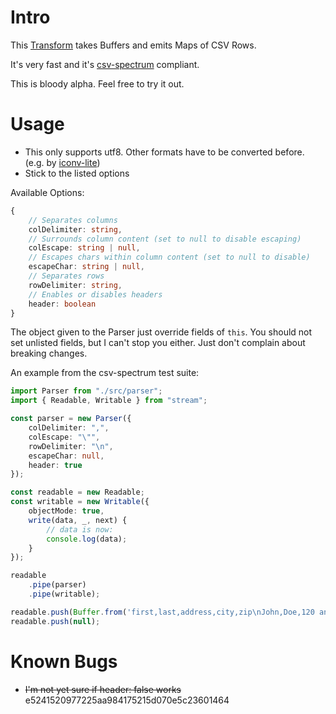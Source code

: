 # Intro

This [Transform](https://nodejs.org/api/stream.html#stream_duplex_and_transform_streams) takes Buffers and emits Maps of CSV Rows.

It's very fast and it's [csv-spectrum](https://www.npmjs.com/package/csv-spectrum) compliant.

This is bloody alpha. Feel free to try it out.

# Usage

- This only supports utf8. Other formats have to be converted before. (e.g. by [iconv-lite](https://www.npmjs.com/package/iconv-lite))
- Stick to the listed options

Available Options:

```ts
{
	// Separates columns
	colDelimiter: string,
	// Surrounds column content (set to null to disable escaping)
	colEscape: string | null,
	// Escapes chars within column content (set to null to disable)
	escapeChar: string | null,
	// Separates rows
	rowDelimiter: string,
	// Enables or disables headers
	header: boolean
}
```

The object given to the Parser just override fields of `this`. You should not set unlisted fields, but I can't stop you either. Just don't complain about breaking changes.
 
An example from the csv-spectrum test suite:

```ts
import Parser from "./src/parser";
import { Readable, Writable } from "stream";

const parser = new Parser({
	colDelimiter: ",",
	colEscape: "\"",
	rowDelimiter: "\n",
	escapeChar: null,
	header: true
});

const readable = new Readable;
const writable = new Writable({
	objectMode: true,
	write(data, _, next) {
		// data is now:
		console.log(data);
	}
});

readable
	.pipe(parser)
	.pipe(writable);

readable.push(Buffer.from('first,last,address,city,zip\nJohn,Doe,120 any st.,"Anytown, WW",08123'), "utf8");
readable.push(null);

```

# Known Bugs
- ~~I'm not yet sure if header: false works~~ e5241520977225aa984175215d070e5c23601464